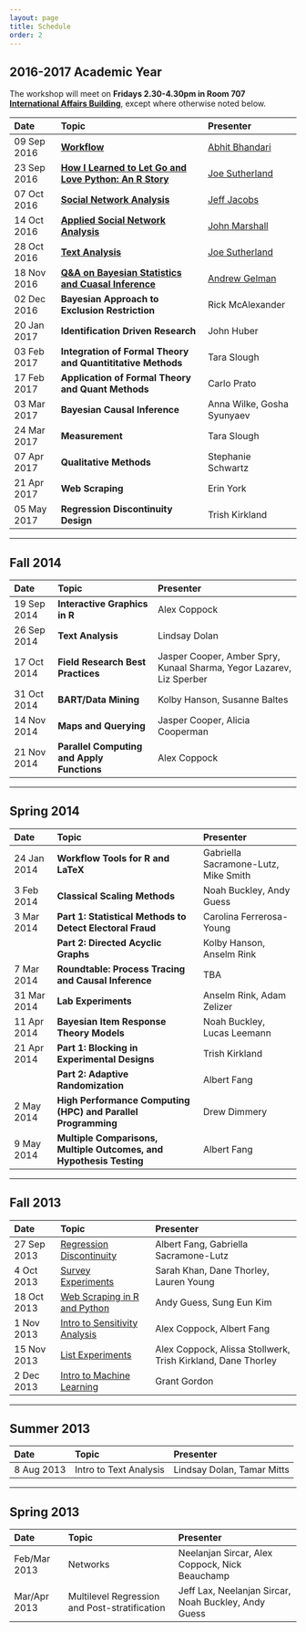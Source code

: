 ```yaml
---
layout: page
title: Schedule
order: 2
---
```


## 2016-2017 Academic Year

The workshop will meet on **Fridays 2.30-4.30pm in Room 707 [International Affairs Building](http://www.dkv.columbia.edu/columbia_edu/site/about_columbia/map/international_affairs.html)**, except where otherwise noted below.

| Date | Topic | Presenter |
|:------|:-----|:---------------|
| 09 Sep 2016 | **[Workflow](https://cupsmethods.github.io/workflow/)** | [Abhit Bhandari](http://polisci.columbia.edu/people/profile/1322) |
| 23 Sep 2016 | **[How I Learned to Let Go and Love Python: An R Story](https://cupsmethods.github.io/from-r-to-python/)** | [Joe Sutherland](http://polisci.columbia.edu/people/profile/1631) |
| 07 Oct 2016 | **[Social Network Analysis](https://cupsmethods.github.io/social-network-analysis/)** | [Jeff Jacobs](http://cs.stanford.edu/people/jjacobs3/) |
| 14 Oct 2016 | **[Applied Social Network Analysis](https://cupsmethods.github.io/applied-social-network-analysis-estimating-peer-to-peer-interactions/)** | [John Marshall](http://polisci.columbia.edu/people/profile/1682) |
| 28 Oct 2016 | **[Text Analysis](https://cupsmethods.github.io/text-analysis/)** | [Joe Sutherland](http://polisci.columbia.edu/people/profile/1631) |
| 18 Nov 2016 | **[Q&A on Bayesian Statistics and Cuasal Inference](https://cupsmethods.github.io/bayesian-statistics-and-cuasal-inference/)** | [Andrew Gelman](http://www.stat.columbia.edu/~gelman/) |
| 02 Dec 2016 | **Bayesian Approach to Exclusion Restriction** | Rick McAlexander |
| 20 Jan 2017 | **Identification Driven Research** | John Huber |
| 03 Feb 2017 | **Integration of Formal Theory and Quantititative Methods** | Tara Slough |
| 17 Feb 2017 | **Application of Formal Theory and Quant Methods** | Carlo Prato |
| 03 Mar 2017 | **Bayesian Causal Inference** | Anna Wilke, Gosha Syunyaev |
| 24 Mar 2017 | **Measurement** | Tara Slough |
| 07 Apr 2017 | **Qualitative Methods** | Stephanie Schwartz |
| 21 Apr 2017 | **Web Scraping** | Erin York |
| 05 May 2017 | **Regression Discontinuity Design** | Trish Kirkland |

* * *

## Fall 2014

| Date | Topic | Presenter |
|:------|:-----|:---------------|
| 19 Sep 2014 | **Interactive Graphics in R** | Alex Coppock |
| 26 Sep 2014 | **Text Analysis** | Lindsay Dolan |
| 17 Oct 2014 | **Field Research Best Practices** | Jasper Cooper, Amber Spry, Kunaal Sharma, Yegor Lazarev, Liz Sperber |
| 31 Oct 2014 | **BART/Data Mining** | Kolby Hanson, Susanne Baltes |
| 14 Nov 2014 | **Maps and Querying** | Jasper Cooper, Alicia Cooperman |
| 21 Nov 2014 | **Parallel Computing and Apply Functions** | Alex Coppock |

* * *

## Spring 2014

| Date | Topic | Presenter |
|:------|:-----|:---------------|
| 24 Jan 2014 | **Workflow Tools for R and LaTeX** | Gabriella Sacramone-Lutz, Mike Smith |
| 3 Feb 2014 | **Classical Scaling Methods** | Noah Buckley, Andy Guess |
| 3 Mar 2014 | **Part 1: Statistical Methods to Detect Electoral Fraud** | Carolina Ferrerosa-Young |
| | **Part 2: Directed Acyclic Graphs** | Kolby Hanson, Anselm Rink |
| 7 Mar 2014 | **Roundtable: Process Tracing and Causal Inference** | TBA |
| 31 Mar 2014 | **Lab Experiments** | Anselm Rink, Adam Zelizer |
| 11 Apr 2014 | **Bayesian Item Response Theory Models** | Noah Buckley, Lucas Leemann |
| 21 Apr 2014 | **Part 1: Blocking in Experimental Designs** | Trish Kirkland |
| | **Part 2: Adaptive Randomization** | Albert Fang |
| 2 May 2014 | **High Performance Computing (HPC) and Parallel Programming** | Drew Dimmery |
| 9 May 2014 | **Multiple Comparisons, Multiple Outcomes, and Hypothesis Testing** | Albert Fang |

* * *

## Fall 2013

| Date | Topic | Presenter |
|:------|:-----|:---------------|
| 27 Sep 2013 | [Regression Discontinuity](http://cupsmethods.github.io/regression-discontinuity) | Albert Fang, Gabriella Sacramone-Lutz |
| 4 Oct 2013 | [Survey Experiments](http://cupsmethods.github.io/survey-experiments/) | Sarah Khan, Dane Thorley, Lauren Young |
| 18 Oct 2013 | [Web Scraping in R and Python](http://cupsmethods.github.io/web-scraping-in-r-and-python/) | Andy Guess, Sung Eun Kim |
| 1 Nov 2013 | [Intro to Sensitivity Analysis](http://cupsmethods.github.io/intro-to-sensitivity-analysis/) | Alex Coppock, Albert Fang |
| 15 Nov 2013 | [List Experiments](http://cupsmethods.github.io/list-experiments/) | Alex Coppock, Alissa Stollwerk, Trish Kirkland, Dane Thorley |
| 2 Dec 2013 | [Intro to Machine Learning](http://cupsmethods.github.io/intro-to-machine-learning/) | Grant Gordon |

* * *

## Summer 2013

| Date | Topic | Presenter |
|:------|:-----|:---------------|
| 8 Aug 2013 | Intro to Text Analysis | Lindsay Dolan, Tamar Mitts |

* * *

## Spring 2013

| Date | Topic | Presenter |
|:------|:-----|:---------------|
| Feb/Mar 2013 | Networks | Neelanjan Sircar, Alex Coppock, Nick Beauchamp |
| Mar/Apr 2013 | Multilevel Regression and Post-stratification | Jeff Lax, Neelanjan Sircar, Noah Buckley, Andy Guess |